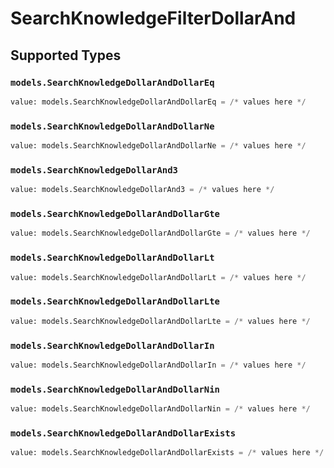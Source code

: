 # SearchKnowledgeFilterDollarAnd


## Supported Types

### `models.SearchKnowledgeDollarAndDollarEq`

```python
value: models.SearchKnowledgeDollarAndDollarEq = /* values here */
```

### `models.SearchKnowledgeDollarAndDollarNe`

```python
value: models.SearchKnowledgeDollarAndDollarNe = /* values here */
```

### `models.SearchKnowledgeDollarAnd3`

```python
value: models.SearchKnowledgeDollarAnd3 = /* values here */
```

### `models.SearchKnowledgeDollarAndDollarGte`

```python
value: models.SearchKnowledgeDollarAndDollarGte = /* values here */
```

### `models.SearchKnowledgeDollarAndDollarLt`

```python
value: models.SearchKnowledgeDollarAndDollarLt = /* values here */
```

### `models.SearchKnowledgeDollarAndDollarLte`

```python
value: models.SearchKnowledgeDollarAndDollarLte = /* values here */
```

### `models.SearchKnowledgeDollarAndDollarIn`

```python
value: models.SearchKnowledgeDollarAndDollarIn = /* values here */
```

### `models.SearchKnowledgeDollarAndDollarNin`

```python
value: models.SearchKnowledgeDollarAndDollarNin = /* values here */
```

### `models.SearchKnowledgeDollarAndDollarExists`

```python
value: models.SearchKnowledgeDollarAndDollarExists = /* values here */
```

